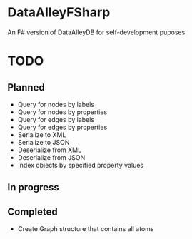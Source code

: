# DataAlleyFSharp
An F# version of DataAlleyDB for self-development puposes

# TODO

## Planned
* Query for nodes by labels
* Query for nodes by properties
* Query for edges by labels
* Query for edges by properties
* Serialize to XML
* Serialize to JSON
* Deserialize from XML
* Deserialize from JSON
* Index objects by specified property values

## In progress

## Completed
* Create Graph structure that contains all atoms